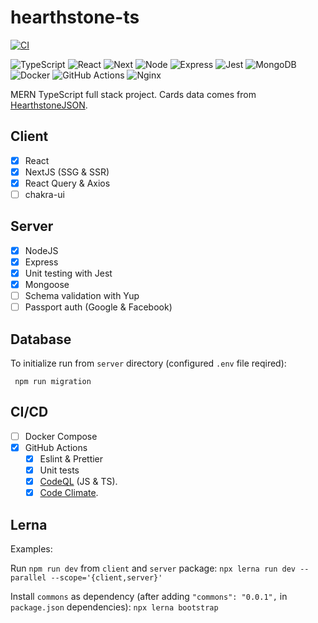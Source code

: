 # hearthstone-ts

[![CI](https://github.com/wozniaklukasz/hearthstone-ts/actions/workflows/ci.yml/badge.svg?branch=main)](https://github.com/wozniaklukasz/hearthstone-ts/actions/workflows/ci.yml)

[comment]: <> ([![]&#40;https://img.shields.io/codeclimate/tech-debt/wozniaklukasz/hearthstone-fullstack-typescript&#41;]&#40;https://codeclimate.com/github/wozniaklukasz/hearthstone-fullstack-typescript&#41;)

[comment]: <> ([![]&#40;https://img.shields.io/codeclimate/issues/wozniaklukasz/hearthstone-fullstack-typescript&#41;]&#40;https://codeclimate.com/github/wozniaklukasz/hearthstone-fullstack-typescript&#41;)

[comment]: <> ([![]&#40;https://img.shields.io/codeclimate/maintainability/wozniaklukasz/hearthstone-fullstack-typescript&#41;]&#40;https://codeclimate.com/github/wozniaklukasz/hearthstone-fullstack-typescript&#41;)

![TypeScript](https://img.shields.io/badge/-TypeScript-333333?style=flat&logo=typescript)
![React](https://img.shields.io/badge/-React-333333?style=flat&logo=react)
![Next](https://img.shields.io/badge/-Next-333333?style=flat&logo=next.js)
![Node](https://img.shields.io/badge/-Node-333333?style=flat&logo=node.js)
![Express](https://img.shields.io/badge/-Express-333333?style=flat&logo=express)
![Jest](https://img.shields.io/badge/-Jest-333333?style=flat&logo=jest)
![MongoDB](https://img.shields.io/badge/-MongoDB-333333?style=flat&logo=mongodb)
![Docker](https://img.shields.io/badge/-Docker-333333?style=flat&logo=docker)
![GitHub Actions](https://img.shields.io/badge/-GitHub_Actions-333333?style=flat&logo=github)
![Nginx](https://img.shields.io/badge/-Nginx-333333?style=flat&logo=nginx)

MERN TypeScript full stack project.
Cards data comes from [HearthstoneJSON](https://hearthstonejson.com/).

## Client

- [x] React
- [x] NextJS (SSG & SSR)
- [x] React Query & Axios
- [ ] chakra-ui

## Server

- [x] NodeJS
- [x] Express
- [x] Unit testing with Jest
- [x] Mongoose
- [ ] Schema validation with Yup
- [ ] Passport auth (Google & Facebook)

## Database

To initialize run from `server` directory (configured `.env` file reqired):
```
 npm run migration
```

## CI/CD

- [ ] Docker Compose
- [x] GitHub Actions
  - [x] Eslint & Prettier
  - [x] Unit tests
  - [x] [CodeQL](https://codeql.github.com/) (JS & TS).
  - [x] [Code Climate](https://codeclimate.com/github/wozniaklukasz/hearthstone-fullstack-typescript).

## Lerna

Examples:

Run `npm run dev` from `client` and `server` package:
`npx lerna run dev --parallel --scope='{client,server}'`

Install `commons` as dependency (after adding `"commons": "0.0.1",` in `package.json` dependencies):
`npx lerna bootstrap`
